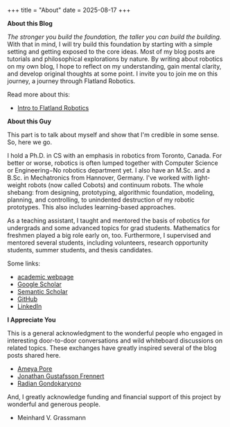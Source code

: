 +++
title = "About"
date = 2025-08-17
+++

**About this Blog**

_The stronger you build the foundation, the taller you can build the building._
With that in mind, I will try build this foundation by starting with a simple setting and getting exposed to the core ideas.
Most of my blog posts are tutorials and philosophical explorations by nature.
By writing about robotics on my own blog, I hope to reflect on my understanding, gain mental clarity, and develop original thoughts at some point.
I invite you to join me on this journey, a journey through Flatland Robotics.

Read more about this:
* [Intro to Flatland Robotics](../posts/002_flatland_robotics_into/)



**About this Guy**

This part is to talk about myself and show that I'm credible in some sense.
So, here we go.

I hold a Ph.D. in CS with an emphasis in robotics from Toronto, Canada.
For better or worse, robotics is often lumped together with Computer Science or Engineering$-$No robotics department yet.
I also have an M.Sc. and a B.Sc. in Mechatronics from Hannover, Germany.
I've worked with light-weight robots (now called Cobots) and continuum robots.
The whole shebang: from designing, prototyping, algorithmic foundation, modeling, planning, and controlling, to unindented destruction of my robotic prototypes.
This also includes learning-based approaches.

As a teaching assistant, I taught and mentored the basis of robotics for undergrads and some advanced topics for grad students. 
Mathematics for freshmen played a big role early on, too.
Furthermore, I supervised and mentored several students, including volunteers, research opportunity students, summer students, and thesis candidates.

Some links:
* [academic webpage](https://reinhardgrassmann.github.io/)
* [Google Scholar](https://scholar.google.com/citations?hl=en&user=6nbw0sgAAAAJ)
* [Semantic Scholar](https://www.semanticscholar.org/author/R.-Grassmann/65752777)
* [GitHub](https://github.com/reinhardgrassmann/)
* [LinkedIn](https://linkedin.com/in/reinhardgrassmann)


**I Appreciate You**

This is a general acknowledgment to the wonderful people who engaged in interesting door-to-door conversations and wild whiteboard discussions on related topics.
These exchanges have greatly inspired several of the blog posts shared here.

-   [Ameya Pore](https://ameyapores.github.io/)
-   [Jonathan Gustafsson Frennert](https://jonathanfrennert.github.io/)
-   [Radian Gondokaryono](https://radiang.github.io/)



And, I greatly acknowledge funding and financial support of this project by wonderful and generous people.

-   Meinhard V. Grassmann